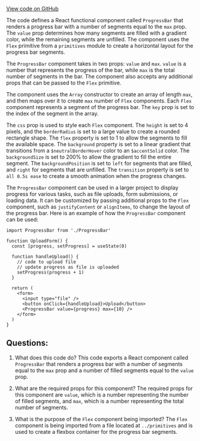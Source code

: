 [View code on GitHub](zoo-labs/zoo/blob/master/ui/src/modal/ProgressBar.tsx)

The code defines a React functional component called `ProgressBar` that renders a progress bar with a number of segments equal to the `max` prop. The `value` prop determines how many segments are filled with a gradient color, while the remaining segments are unfilled. The component uses the `Flex` primitive from a `primitives` module to create a horizontal layout for the progress bar segments.

The `ProgressBar` component takes in two props: `value` and `max`. `value` is a number that represents the progress of the bar, while `max` is the total number of segments in the bar. The component also accepts any additional props that can be passed to the `Flex` primitive.

The component uses the `Array` constructor to create an array of length `max`, and then maps over it to create `max` number of `Flex` components. Each `Flex` component represents a segment of the progress bar. The `key` prop is set to the index of the segment in the array.

The `css` prop is used to style each `Flex` component. The `height` is set to 4 pixels, and the `borderRadius` is set to a large value to create a rounded rectangle shape. The `flex` property is set to 1 to allow the segments to fill the available space. The `background` property is set to a linear gradient that transitions from a `$neutralBorderHover` color to an `$accentSolid` color. The `backgroundSize` is set to 200% to allow the gradient to fill the entire segment. The `backgroundPosition` is set to `left` for segments that are filled, and `right` for segments that are unfilled. The `transition` property is set to `all 0.5s ease` to create a smooth animation when the progress changes.

The `ProgressBar` component can be used in a larger project to display progress for various tasks, such as file uploads, form submissions, or loading data. It can be customized by passing additional props to the `Flex` component, such as `justifyContent` or `alignItems`, to change the layout of the progress bar. Here is an example of how the `ProgressBar` component can be used:

```
import ProgressBar from './ProgressBar'

function UploadForm() {
  const [progress, setProgress] = useState(0)

  function handleUpload() {
    // code to upload file
    // update progress as file is uploaded
    setProgress(progress + 1)
  }

  return (
    <form>
      <input type="file" />
      <button onClick={handleUpload}>Upload</button>
      <ProgressBar value={progress} max={10} />
    </form>
  )
}
```
## Questions: 
 1. What does this code do?
   This code exports a React component called `ProgressBar` that renders a progress bar with a number of segments equal to the `max` prop and a number of filled segments equal to the `value` prop.

2. What are the required props for this component?
   The required props for this component are `value`, which is a number representing the number of filled segments, and `max`, which is a number representing the total number of segments.

3. What is the purpose of the `Flex` component being imported?
   The `Flex` component is being imported from a file located at `../primitives` and is used to create a flexbox container for the progress bar segments.